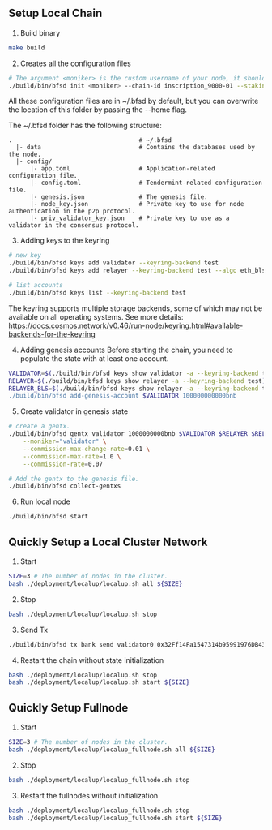 ## Setup Local Chain

1. Build binary
```bash
make build
```

2. Creates all the configuration files
```bash
# The argument <moniker> is the custom username of your node, it should be human-readable.
./build/bin/bfsd init <moniker> --chain-id inscription_9000-01 --staking-bond-denom bnb
```

All these configuration files are in ~/.bfsd by default, but you can overwrite the location of this folder by passing the --home flag.

The ~/.bfsd folder has the following structure:
```
.                                   # ~/.bfsd
  |- data                           # Contains the databases used by the node.
  |- config/
      |- app.toml                   # Application-related configuration file.
      |- config.toml                # Tendermint-related configuration file.
      |- genesis.json               # The genesis file.
      |- node_key.json              # Private key to use for node authentication in the p2p protocol.
      |- priv_validator_key.json    # Private key to use as a validator in the consensus protocol.

```

3. Adding keys to the keyring
```bash
# new key
./build/bin/bfsd keys add validator --keyring-backend test
./build/bin/bfsd keys add relayer --keyring-backend test --algo eth_bls

# list accounts
./build/bin/bfsd keys list --keyring-backend test
```

The keyring supports multiple storage backends, some of which may not be available on all operating systems.
See more details: https://docs.cosmos.network/v0.46/run-node/keyring.html#available-backends-for-the-keyring


4. Adding genesis accounts
Before starting the chain, you need to populate the state with at least one account.
```bash
VALIDATOR=$(./build/bin/bfsd keys show validator -a --keyring-backend test)
RELAYER=$(./build/bin/bfsd keys show relayer -a --keyring-backend test)
RELAYER_BLS=$(./build/bin/bfsd keys show relayer -a --keyring-backend test --output json | jq -r .pubkey_hex)"
./build/bin/bfsd add-genesis-account $VALIDATOR 100000000000bnb
```

5. Create validator in genesis state
```bash
# create a gentx.
./build/bin/bfsd gentx validator 1000000000bnb $VALIDATOR $RELAYER $RELAYER_BLS --keyring-backend=test --chain-id=inscription_9000-121 \
    --moniker="validator" \
    --commission-max-change-rate=0.01 \
    --commission-max-rate=1.0 \
    --commission-rate=0.07

# Add the gentx to the genesis file.
./build/bin/bfsd collect-gentxs
```

6. Run local node
```bash
./build/bin/bfsd start
```

## Quickly Setup a Local Cluster Network
1. Start
```bash
SIZE=3 # The number of nodes in the cluster.
bash ./deployment/localup/localup.sh all ${SIZE}
```

2. Stop
```bash
bash ./deployment/localup/localup.sh stop
```

3. Send Tx
```bash
./build/bin/bfsd tx bank send validator0 0x32Ff14Fa1547314b95991976DB432F9Aa648A423 500bnb --home ./deployment/localup/.local/validator0 --keyring-backend test --node http://localhost:26750 -b block
```

4. Restart the chain without state initialization
```bash
bash ./deployment/localup/localup.sh stop
bash ./deployment/localup/localup.sh start ${SIZE}
```

## Quickly Setup Fullnode
1. Start
```bash
SIZE=3 # The number of nodes in the cluster.
bash ./deployment/localup/localup_fullnode.sh all ${SIZE}
```

2. Stop
```bash
bash ./deployment/localup/localup_fullnode.sh stop
```

3. Restart the fullnodes without initialization
```bash
bash ./deployment/localup/localup_fullnode.sh stop
bash ./deployment/localup/localup_fullnode.sh start ${SIZE}
```